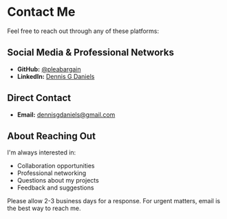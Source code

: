 # Contact Me

Feel free to reach out through any of these platforms:

## Social Media & Professional Networks

- **GitHub:** [@pleabargain](https://github.com/pleabargain)
- **LinkedIn:** [Dennis G Daniels](https://www.linkedin.com/in/dennisgdaniels)

## Direct Contact

- **Email:** [dennisgdaniels@gmail.com](mailto:dennisgdaniels@gmail.com)

## About Reaching Out

I'm always interested in:
- Collaboration opportunities
- Professional networking
- Questions about my projects
- Feedback and suggestions

Please allow 2-3 business days for a response. For urgent matters, email is the best way to reach me.
